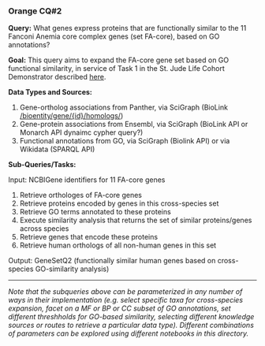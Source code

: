 ### Orange CQ#2

**Query:**  What genes express proteins that are functionally similar to the 11 Fanconi Anemia core complex genes (set FA-core), based on GO annotations?

**Goal:** This query aims to expand the FA-core gene set based on GO functional similarity, in service of Task 1 in the St. Jude Life Cohort Demonstrator described [here](https://github.com/NCATS-Tangerine/cq-notebooks/wiki/St.-Judes-FA-Demonstrator).
  
**Data Types and Sources:**
1. Gene-ortholog associations from Panther, via SciGraph (BioLink [/bioentity/gene/{id}/homologs/](https://api.monarchinitiative.org/api/#!/bioentity/get_gene_homolog_associations))
2. Gene-protein associations from Ensembl, via SciGraph (BioLink API or Monarch API dynaimc cypher query?)
3. Functional annotations from GO, via SciGraph (Biolink API) or via Wikidata (SPARQL API)
  
**Sub-Queries/Tasks:**  
   
Input: NCBIGene identifiers for 11 FA-core genes
  1. Retrieve orthologes of FA-core genes  
  2. Retrieve proteins encoded by genes in this cross-species set  
  3. Retrieve GO terms annotated to these proteins  
  4. Execute similarity analysis that returns the set of similar proteins/genes across species  
  5. Retrieve genes that encode these proteins  
  6. Retrieve human orthologs of all non-human genes in this set 

Output: GeneSetQ2 (functionally similar human genes based on cross-species GO-similarity analysis)

--------

*Note that the subqueries above can be parameterized in any number of ways in their implementation (e.g. select specific taxa  for cross-species expansion, facet on a MF or BP or CC subset of GO annotations, set different threshholds for GO-based similarity, selecting different knowledge sources or routes to retrieve a particular data type). Different combinations of parameters can be explored using different notebooks in this directory.*


	


